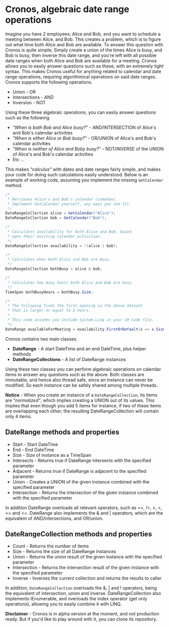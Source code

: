 
# Cronos, algebraic date range operations

Imagine you have 2 employees; Alice and Bob, and you want to schedule a meeting between
Alice, and Bob. This creates a problem, which is to figure out what time both Alice and
Bob are available. To answer this question with Cronos is quite simple; Simply create a
union of the times Alice is busy, and Bob is busy, then inverse this date range, and
you're left with all possible date ranges when both Alice and Bob are available for a
meeting. Cronos allows you to easily answer questions such as these, with an extremely
tight syntax. This makes Cronos useful for anything related to calendar and date range
operations, requiring algorithmical operations on said date ranges. Cronos supports the
following operations.

* Union - OR
* Intersections - AND
* Inversion - NOT

Using these three algebraic operations, you can easily answer questions such as the following

* _"When is both Bob and Alice busy?"_ - AND/INTERSECTION of Alice's and Bob's calendar activities
* _"When is either Alice or Bob busy?"_ - OR/UNION of Alice's and Bob's calendar activities
* _"When is neither of Alice and Boby busy?"_ - NOT/INVERSE of the UNION of Alice's and Bob's calendar activities
* Etc ...

This makes _"calculus"_ with dates and date ranges fairly simple, and makes your code for
doing such calculations easily understood. Below is an example of working code, assuming
you implement the missing `GetCalendar` method.

```csharp
/*
 * Retrieves Alice's and Bob's calendar (somehow).
 * Implement GetCalendar yourself, any ways you see fit.
 */
DateRangeCollection alice = GetCalendar("Alice");
DateRangeCollection bob = GetCalendar("Bob");

/*
 * Calculates availability for both Alice and Bob, based
 * upon their existing calendar activities.
 */
DateRangeCollection availability = !(alice | bob);

/*
 * Calculates when both Alice and Bob are busy.
 */
DateRangeCollection bothBusy = alice & bob;

/*
 * Calculates how many hours both Alice and Bob are busy.
 */
TimeSpan bothBusyHours = bothBusy.Size;

/*
 * The following finds the first opening in the above dataset
 * that is larger or equal to 2 hours.
 *
 * This code assumes you include System.Linq in your C# code file.
 */
DateRange availableForMeeting = availability.FirstOrDefault(x => x.Size >= new TimeSpan(2,0,0));

```

Cronos contains two main classes.

* __DateRange__ - A start DateTime and an end DateTime, plus helper methods
* __DateRangeCollections__ - A list of DateRange instances

Using these two classes you can perform algebraic operations on calendar items to answer
any questions such as the above. Both classes are immutable, and hence also thread safe,
since an instance can never be modified. So each instance can be safely shared among
multiple threads.

**Notice** - When you create an instance of a `DateRangeCollection`, its items are
_"normalized"_, which implies creating a UNION out of its values. This implies that
even though you add 5 items for instance, if two of these items are overlapping each
other, the resulting DateRangeCollection will contain only 4 items.

## DateRange methods and properties

* Start - Start DateTime
* End - End DateTime
* Size - Size of instance as a TimeSpan
* Intersects - Returns true if DateRange intersects with the specified parameter
* Adjacent - Returns true if DateRange is adjacent to the specified parameter
* Union - Creates a UNION of the given instance combined with the specified parameter
* Intersection - Returns the intersection of the given instance combined with the specified parameter

In addition DateRange overloads all relevant operators, such as ==, !=, >, <, >= and <=.
DateRange also implements the & and | operators, which are the equivalent of AND/intersections,
and OR/union.

## DateRangeCollection methods and properties

* Count - Returns the number of items
* Size - Returns the size of all DateRange instances
* Union - Returns the union result of the given instance with the specified parameter
* Intersection - Returns the intersection result of the given instance with the specified parameter
* Inverse - Inverses the current collection and returns the results to caller

In addition, `DateRangeCollection` overloads the &, | and ! operators, being the equivalent
of intersection, union and inverse. DateRangeCollection also implements IEnumerable, and
overloads the index operator (get only operations), allowing you to easily combine it with
LINQ.

**Disclaimer** - Cronos is in alpha version at the moment, and not production ready. But if
you'd like to play around with it, you can clone its repository.
